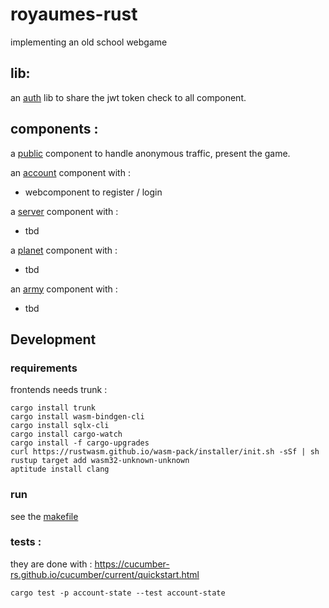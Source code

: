 # royaumes-rust
implementing an old school webgame

## lib:

an [auth](lib/auth/README.md) lib to share the jwt token check to all component.

## components :

a [public](public/README.md) component to handle anonymous traffic, present the game.

an [account](account/README.md) component with : 
- webcomponent to register / login

a [server](server/README.md) component with :
- tbd

a [planet](planet/README.md) component with :
- tbd

an [army](army/README.md) component with :
- tbd

## Development

### requirements

frontends needs trunk :

```shell
cargo install trunk
cargo install wasm-bindgen-cli
cargo install sqlx-cli
cargo install cargo-watch
cargo install -f cargo-upgrades
curl https://rustwasm.github.io/wasm-pack/installer/init.sh -sSf | sh
rustup target add wasm32-unknown-unknown
aptitude install clang
```

### run

see the [makefile](makefile)

### tests :

they are done with : https://cucumber-rs.github.io/cucumber/current/quickstart.html
```
cargo test -p account-state --test account-state
```
